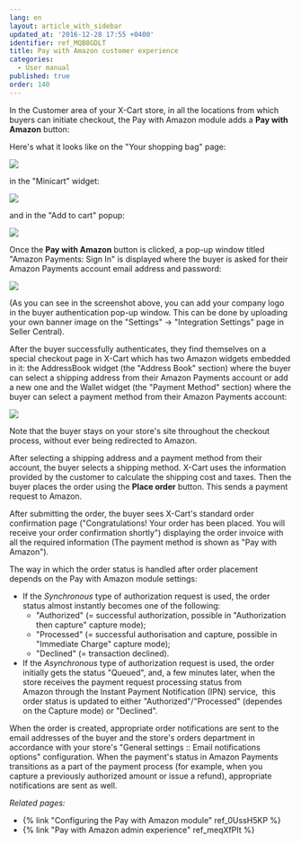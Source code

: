 ```yaml
---
lang: en
layout: article_with_sidebar
updated_at: '2016-12-28 17:55 +0400'
identifier: ref_MQB8GDLT
title: Pay with Amazon customer experience
categories:
  - User manual
published: true
order: 140
---
```



In the Customer area of your X-Cart store, in all the locations from which buyers can initiate checkout, the Pay with Amazon module adds a **Pay with Amazon** button:

Here's what it looks like on the "Your shopping bag" page:

![]({{site.baseurl}}/attachments/7504625/7602347.png)

in the "Minicart" widget:

![]({{site.baseurl}}/attachments/7504625/7602348.png)

and in the "Add to cart" popup:

![]({{site.baseurl}}/attachments/7504625/7602349.png)

Once the **Pay with Amazon** button is clicked, a pop-up window titled "Amazon Payments: Sign In" is displayed where the buyer is asked for their Amazon Payments account email address and password:

![]({{site.baseurl}}/attachments/7504625/7602350.png)

(As you can see in the screenshot above, you can add your company logo in the buyer authentication pop-up window. This can be done by uploading your own banner image on the "Settings" -> "Integration Settings" page in Seller Central).

After the buyer successfully authenticates, they find themselves on a special checkout page in X-Cart which has two Amazon widgets embedded in it: the AddressBook widget (the "Address Book" section) where the buyer can select a shipping address from their Amazon Payments account or add a new one and the Wallet widget (the "Payment Method" section) where the buyer can select a payment method from their Amazon Payments account:

![]({{site.baseurl}}/attachments/7504625/7602351.png)

Note that the buyer stays on your store's site throughout the checkout process, without ever being redirected to Amazon.

After selecting a shipping address and a payment method from their account, the buyer selects a shipping method. X-Cart uses the information provided by the customer to calculate the shipping cost and taxes. Then the buyer places the order using the **Place order** button. This sends a payment request to Amazon.

After submitting the order, the buyer sees X-Cart's standard order confirmation page ("Congratulations! Your order has been placed. You will receive your order confirmation shortly") displaying the order invoice with all the required information (The payment method is shown as "Pay with Amazon").  

The way in which the order status is handled after order placement depends on the Pay with Amazon module settings:

*   If the _Synchronous_ type of authorization request is used, the order status almost instantly becomes one of the following:
    *   "Authorized" (= successful authorization, possible in "Authorization then capture" capture mode);
    *   "Processed" (= successful authorisation and capture, possible in "Immediate Charge" capture mode);
    *   "Declined" (= transaction declined).
*   If the _Asynchronous_ type of authorization request is used, the order initially gets the status "Queued", and, a few minutes later, when the store receives the payment request processing status from Amazon through the Instant Payment Notification (IPN) service,  this order status is updated to either "Authorized"/"Processed" (dependes on the Capture mode) or "Declined".

When the order is created, appropriate order notifications are sent to the email addresses of the buyer and the store's orders department in accordance with your store's "General settings :: Email notifications options" configuration. When the payment's status in Amazon Payments transitions as a part of the payment process (for example, when you capture a previously authorized amount or issue a refund), appropriate notifications are sent as well.

_Related pages:_

*   {% link "Configuring the Pay with Amazon module" ref_0UssH5KP %}
*   {% link "Pay with Amazon admin experience" ref_meqXfPIt %}


